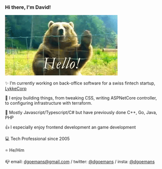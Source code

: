 ### Hi there, I'm David!

![Hello](https://raw.githubusercontent.com/dgoemans/dgoemans/master/hello.gif)

 :sparkles: I’m currently working on back-office software for a swiss fintech startup, [LykkeCorp](https://github.com/LykkeCorp/)
  
 :sparkling_heart: I enjoy building things, from tweaking CSS, writing ASPNetCore controller, to configuring infrastructure with terraform.
 
 :hammer: Mostly Javascript/Typescript/C# but have previously done C++, Go, Java, PHP
 
 :thumbsup: I especially enjoy frontend development an game development

 :computer: Tech Professional since 2005
 
 :star: He/Him
 
 :mailbox_closed: email: dgoemans@gmail.com / twitter: [@dgoemans](https://twitter.com/dgoemans) / insta: [@dgoemans](https://instragram.com/dgoemans)
 
 <!--
SEO YO
 :key: Keywords: Fullstack, Javascript, Typescript, C#, React, Aspnet Core, DotnetCore 
-->
